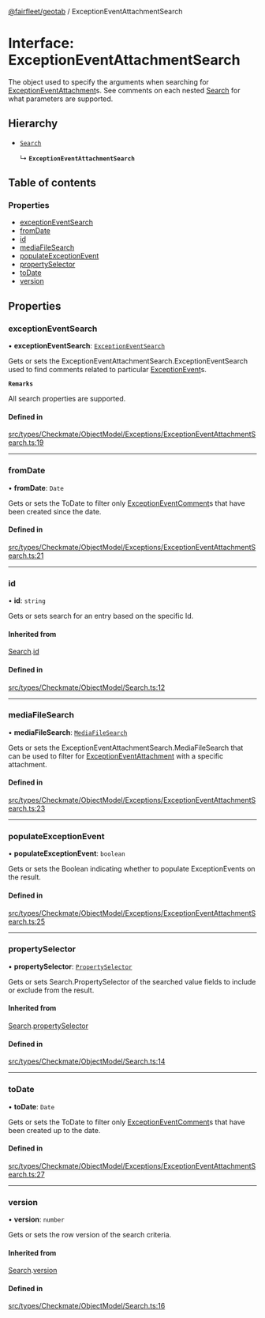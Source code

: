 [@fairfleet/geotab](../README.md) / ExceptionEventAttachmentSearch

# Interface: ExceptionEventAttachmentSearch

The object used to specify the arguments when searching for [ExceptionEventAttachment](ExceptionEventAttachment.md)s.
 See comments on each nested [Search](Search.md) for what parameters are supported.

## Hierarchy

- [`Search`](Search.md)

  ↳ **`ExceptionEventAttachmentSearch`**

## Table of contents

### Properties

- [exceptionEventSearch](ExceptionEventAttachmentSearch.md#exceptioneventsearch)
- [fromDate](ExceptionEventAttachmentSearch.md#fromdate)
- [id](ExceptionEventAttachmentSearch.md#id)
- [mediaFileSearch](ExceptionEventAttachmentSearch.md#mediafilesearch)
- [populateExceptionEvent](ExceptionEventAttachmentSearch.md#populateexceptionevent)
- [propertySelector](ExceptionEventAttachmentSearch.md#propertyselector)
- [toDate](ExceptionEventAttachmentSearch.md#todate)
- [version](ExceptionEventAttachmentSearch.md#version)

## Properties

### exceptionEventSearch

• **exceptionEventSearch**: [`ExceptionEventSearch`](ExceptionEventSearch.md)

Gets or sets the ExceptionEventAttachmentSearch.ExceptionEventSearch used to find comments related to particular [ExceptionEvent](ExceptionEvent.md)s.

**`Remarks`**

All search properties are supported.

#### Defined in

[src/types/Checkmate/ObjectModel/Exceptions/ExceptionEventAttachmentSearch.ts:19](https://github.com/fairfleet/geotab/blob/d57d931/src/types/Checkmate/ObjectModel/Exceptions/ExceptionEventAttachmentSearch.ts#L19)

___

### fromDate

• **fromDate**: `Date`

Gets or sets the ToDate to filter only [ExceptionEventComment](ExceptionEventComment.md)s that have been created since the date.

#### Defined in

[src/types/Checkmate/ObjectModel/Exceptions/ExceptionEventAttachmentSearch.ts:21](https://github.com/fairfleet/geotab/blob/d57d931/src/types/Checkmate/ObjectModel/Exceptions/ExceptionEventAttachmentSearch.ts#L21)

___

### id

• **id**: `string`

Gets or sets search for an entry based on the specific Id.

#### Inherited from

[Search](Search.md).[id](Search.md#id)

#### Defined in

[src/types/Checkmate/ObjectModel/Search.ts:12](https://github.com/fairfleet/geotab/blob/d57d931/src/types/Checkmate/ObjectModel/Search.ts#L12)

___

### mediaFileSearch

• **mediaFileSearch**: [`MediaFileSearch`](MediaFileSearch.md)

Gets or sets the ExceptionEventAttachmentSearch.MediaFileSearch that can be used to filter for [ExceptionEventAttachment](ExceptionEventAttachment.md) with a specific attachment.

#### Defined in

[src/types/Checkmate/ObjectModel/Exceptions/ExceptionEventAttachmentSearch.ts:23](https://github.com/fairfleet/geotab/blob/d57d931/src/types/Checkmate/ObjectModel/Exceptions/ExceptionEventAttachmentSearch.ts#L23)

___

### populateExceptionEvent

• **populateExceptionEvent**: `boolean`

Gets or sets the Boolean indicating whether to populate ExceptionEvents on the result.

#### Defined in

[src/types/Checkmate/ObjectModel/Exceptions/ExceptionEventAttachmentSearch.ts:25](https://github.com/fairfleet/geotab/blob/d57d931/src/types/Checkmate/ObjectModel/Exceptions/ExceptionEventAttachmentSearch.ts#L25)

___

### propertySelector

• **propertySelector**: [`PropertySelector`](PropertySelector.md)

Gets or sets Search.PropertySelector of the searched value fields to include or exclude from the result.

#### Inherited from

[Search](Search.md).[propertySelector](Search.md#propertyselector)

#### Defined in

[src/types/Checkmate/ObjectModel/Search.ts:14](https://github.com/fairfleet/geotab/blob/d57d931/src/types/Checkmate/ObjectModel/Search.ts#L14)

___

### toDate

• **toDate**: `Date`

Gets or sets the ToDate to filter only [ExceptionEventComment](ExceptionEventComment.md)s that have been created up to the date.

#### Defined in

[src/types/Checkmate/ObjectModel/Exceptions/ExceptionEventAttachmentSearch.ts:27](https://github.com/fairfleet/geotab/blob/d57d931/src/types/Checkmate/ObjectModel/Exceptions/ExceptionEventAttachmentSearch.ts#L27)

___

### version

• **version**: `number`

Gets or sets the row version of the search criteria.

#### Inherited from

[Search](Search.md).[version](Search.md#version)

#### Defined in

[src/types/Checkmate/ObjectModel/Search.ts:16](https://github.com/fairfleet/geotab/blob/d57d931/src/types/Checkmate/ObjectModel/Search.ts#L16)
